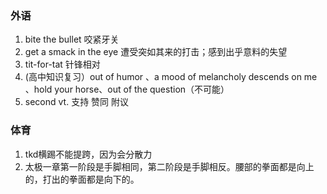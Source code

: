 ### 外语

1. bite the bullet 咬紧牙关
2. get a smack in the eye 遭受突如其来的打击；感到出乎意料的失望
3. tit-for-tat 针锋相对
4. (高中知识复习）out of humor 、a mood of melancholy descends on me 、hold your horse、out of the question（不可能） 
5. second vt. 支持 赞同 附议

### 体育

1. tkd横踢不能提跨，因为会分散力
2. 太极一章第一阶段是手脚相同，第二阶段是手脚相反。腰部的拳面都是向上的，打出的拳面都是向下的。
